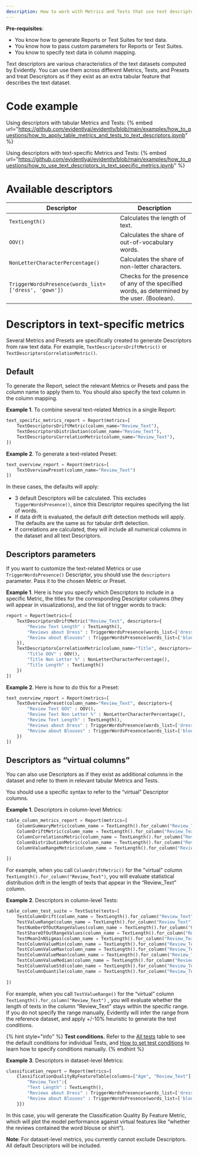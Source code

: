 ```yaml
---
description: How to work with Metrics and Tests that use text descriptors.
---
```


**Pre-requisites**:
* You know how to generate Reports or Test Suites for text data.
* You know how to pass custom parameters for Reports or Test Suites.
* You know to specify text data in column mapping.

Text descriptors are various characteristics of the text datasets computed by Evidently. You can use them across different Metrics, Tests, and Presets and treat Descriptors as if they exist as an extra tabular feature that describes the text dataset.   

# Code example
Using descriptors with tabular Metrics and Tests:
{% embed url="https://github.com/evidentlyai/evidently/blob/main/examples/how_to_questions/how_to_apply_table_metrics_and_tests_to_text_descriptors.ipynb" %}

Using descriptors with text-specific Metrics and Tests:
{% embed url="https://github.com/evidentlyai/evidently/blob/main/examples/how_to_questions/how_to_use_text_descriptors_in_text_specific_metrics.ipynb" %}

# Available descriptors

| Descriptor | Description |  
|---|---|
| `TextLength()` | Calculates the length of text.  |  
| `OOV()` | Calculates the share of out-of-vocabulary words. |  
| `NonLetterCharacterPercentage()` | Calculates the share of non-letter characters. |  
| `TriggerWordsPresence(words_list=['dress', 'gown'])` | Checks for the presence of any of the specified words, as determined by the user. (Boolean).  |  

# Descriptors in text-specific metrics

Several Metrics and Presets are specifically created to generate Descriptors from raw text data. For example, `TextDescriptorsDriftMetric()` or `TextDescriptorsCorrelationMetric()`. 

## Default
To generate the Report, select the relevant Metrics or Presets and pass the column name to apply them to. You should also specify the text column in the column mapping.

**Example 1**. To combine several text-related Metrics in a single Report:

```python
text_specific_metrics_report = Report(metrics=[
    TextDescriptorsDriftMetric(column_name="Review_Text"),
    TextDescriptorsDistribution(column_name="Review_Text"),
    TextDescriptorsCorrelationMetric(column_name="Review_Text"),
])
```

**Example 2**. To generate a text-related Preset:

```python
text_overview_report = Report(metrics=[
    TextOverviewPreset(column_name="Review_Text")
])
```

In these cases, the defaults will apply:
* 3 default Descriptors will be calculated. This excludes `TiggerWordsPresence()`, since this Descriptor requires specifying the list of words.
* If data drift is evaluated, the default drift detection methods will apply. The defaults are the same as for tabular drift detection.
* If correlations are calculated, they will include all numerical columns in the dataset and all text Descriptors. 

## Descriptors parameters 
If you want to customize the text-related Metrics or use `TriggerWordsPresence()` Descriptor, you should use the `descriptors` parameter. Pass it to the chosen Metric or Preset. 

**Example 1**. Here is how you specify which Descriptors to include in a specific Metric, the titles for the corresponding Descriptor columns (they will appear in visualizations), and the list of trigger words to track:    

```python
report = Report(metrics=[
    TextDescriptorsDriftMetric("Review_Text", descriptors={
        "Review Text Length" : TextLength(),
        "Reviews about Dress" : TriggerWordsPresence(words_list=['dress', 'gown']),
        "Review about Blouses" : TriggerWordsPresence(words_list=['blouse', 'shirt'])
    }),
    TextDescriptorsCorrelationMetric(column_name="Title", descriptors={
        "Title OOV" : OOV(),
        "Title Non Letter %" : NonLetterCharacterPercentage(),
        "Title Length" : TextLength()
    })
])
```

**Example 2**. Here is how to do this for a Preset:

```python
text_overview_report = Report(metrics=[
    TextOverviewPreset(column_name="Review_Text", descriptors={
        "Review Text OOV" : OOV(),
        "Review Text Non Letter %" : NonLetterCharacterPercentage(),
        "Review Text Length" : TextLength(),
        "Reviews about Dress" : TriggerWordsPresence(words_list=['dress', 'gown']),
        "Review about Blouses" : TriggerWordsPresence(words_list=['blouse', 'shirt'])
    })
])
```

## Descriptors as “virtual columns”

You can also use Descriptors as if they exist as additional columns in the dataset and refer to them in relevant tabular Metrics and Tests. 

You should use a specific syntax to refer to the “virtual” Descriptor columns.  

**Example 1**. Descriptors in column-level Metrics:

```python
table_column_metrics_report = Report(metrics=[
    ColumnSummaryMetric(column_name = TextLength().for_column("Review_Text")),
    ColumnDriftMetric(column_name = TextLength().for_column("Review_Text")),
    ColumnCorrelationsMetric(column_name = TextLength().for_column("Review_Text")),
    ColumnDistributionMetric(column_name = TextLength().for_column("Review_Text")),
    ColumnValueRangeMetric(column_name = TextLength().for_column("Review_Text"), left=0, right=20)
    
])
```

For example, when you call `ColumnDriftMetric()` for the "virtual" column `TextLength().for_column("Review_Text")`, you will evaluate statistical distribution drift in the length of texts that appear in the “Review_Text” column.

**Example 2**. Descriptors in column-level Tests:

```python
table_column_test_suite = TestSuite(tests=[
    TestColumnDrift(column_name = TextLength().for_column("Review_Text")),
    TestValueRange(column_name = TextLength().for_column("Review_Text")),
    TestNumberOfOutRangeValues(column_name = TextLength().for_column("Review_Text")),
    TestShareOfOutRangeValues(column_name = TextLength().for_column("Review_Text")),
    TestMeanInNSigmas(column_name = TextLength().for_column("Review_Text")),
    TestColumnValueMin(column_name = TextLength().for_column("Review_Text")),
    TestColumnValueMax(column_name = TextLength().for_column("Review_Text")),
    TestColumnValueMean(column_name = TextLength().for_column("Review_Text")),
    TestColumnValueMedian(column_name = TextLength().for_column("Review_Text")),
    TestColumnValueStd(column_name = TextLength().for_column("Review_Text")),
    TestColumnQuantile(column_name = TextLength().for_column("Review_Text"), quantile=0.25),
    
])
```

For example, when you call `TestValueRange()` for the “virtual” column `TextLength().for_column("Review_Text")` , you will evaluate whether the length of texts in the column “Review_Text” stays within the specific range. If you do not specify the range manually, Evidently will infer the range from the reference dataset, and apply +/-10% heuristic to generate the test conditions. 

{% hint style="info" %}
**Test conditions.** Refer to the [All tests](../reference/all-tests.md) table to see the default conditions for individual Tests, and [How to set test conditions](../tests-and-reports/custom-test-suite.md)  to learn how to specify conditions manually.
{% endhint %}

**Example 3**. Descriptors in dataset-level Metrics:

```python
classification_report = Report(metrics=[
    ClassificationQualityByFeatureTable(columns=["Age", "Review_Text"], descriptors = {
        "Review_Text":{
        "Text Length" : TextLength(),
        "Reviews about Dress" : TriggerWordsPresence(words_list=['dress', 'gown']),
        "Review about Blouses" : TriggerWordsPresence(words_list=['blouse', 'shirt'])
    }})
```

In this case, you will generate the Classification Quality By Feature Metric, which will plot the model performance against virtual features like “whether the reviews contained the word blouse or shirt”). 

**Note**: For dataset-level metrics, you currently cannot exclude Descriptors. All default Descriptors will be included. 
